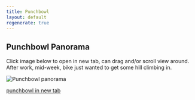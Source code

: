 ```yaml
---
title: Punchbowl
layout: default
regenerate: true
---
```


## Punchbowl Panorama

<p>

</p>
<p>Click image below to open in new tab, can drag and/or scroll view around.  <br />
After work, mid-week, bike just wanted to get some hill climbing in.</p>

<p><img src="https://nswaswajim.github.io/oahuv1/images/punchbowlPano.jpg" alt="Punchbowl panorama" /></p>

<p><a href="https://nswaswajim.github.io/oahuv1/images/punchbowlPano.jpg" target="_blank">punchbowl in new tab</a></p>
